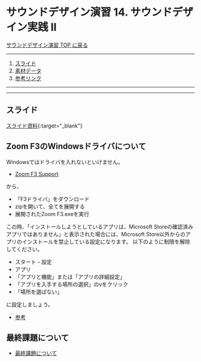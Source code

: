 # サウンドデザイン演習 14. サウンドデザイン実践 II <!-- omit in toc -->

[サウンドデザイン演習 TOP に戻る](./index.md)

---

1. [スライド](#スライド)
2. [素材データ](#素材データ)
3. [参考リンク](#参考リンク)

---

---

## スライド

[スライド資料](./sd_14slide.pdf){:target="_blank"}

## Zoom F3のWindowsドライバについて
Windowsではドライバを入れないといけません。
- [Zoom F3 Support](https://zoomcorp.com/ja/jp/field-recorders/field-recorders/f3/f3-support/)

から、
- 「F3ドライバ」をダウンロード
- zipを開いて、全てを展開する
- 展開されたZoom F3.exeを実行

この時、「インストールしようとしているアプリは、Microsoft Storeの確認済みアプリではありません」と表示された場合には、Microsoft Store以外からのアプリのインストールを禁止している設定になります。
以下のように制限を解除してください。

- スタート - 設定
- アプリ
- 「アプリと機能」または「アプリの詳細設定」
- 「アプリを入手する場所の選択」のvをクリック
- 「場所を選ばない」

に設定しましょう。

- [参考](https://faq.sourcenext.com/app/answers/detail/a_id/15263/~/%E3%80%8C%E3%82%A4%E3%83%B3%E3%82%B9%E3%83%88%E3%83%BC%E3%83%AB%E3%81%97%E3%82%88%E3%81%86%E3%81%A8%E3%81%97%E3%81%A6%E3%81%84%E3%82%8B%E3%82%A2%E3%83%97%E3%83%AA%E3%81%AF%E3%80%81microsoft-store%E3%81%AE%E7%A2%BA%E8%AA%8D%E6%B8%88%E3%81%BF%E3%82%A2%E3%83%97%E3%83%AA%E3%81%A7%E3%81%AF%E3%81%82%E3%82%8A%E3%81%BE%E3%81%9B%E3%82%93%E3%80%8D%E3%81%A8%E8%A1%A8%E7%A4%BA%E3%81%95%E3%82%8C%E3%82%8B)



## 最終課題について
- [最終課題について](./sd_kadai.md)